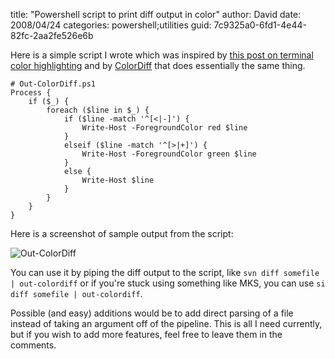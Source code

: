 
title: "Powershell script to print diff output in color"
author: David
date: 2008/04/24
categories: powershell;utilities
guid: 7c9325a0-6fd1-4e44-82fc-2aa2fe526e6b

Here is a simple script I wrote which was inspired by [this post on terminal color highlighting](http://www.pixelbeat.org/docs/terminal_colours/) and by [ColorDiff](http://colordiff.sourceforge.net/) that does essentially the same thing.

    # Out-ColorDiff.ps1
    Process {
        if ($_) {
            foreach ($line in $_) {
                if ($line -match '^[<|-]') {
                    Write-Host -ForegroundColor red $line
                }
                elseif ($line -match '^[>|+]') {
                    Write-Host -ForegroundColor green $line
                }
                else {
                    Write-Host $line
                }
            }
        }
    } 

Here is a screenshot of sample output from the script:

![Out-ColorDiff](http://www.mohundro.com/blog/content/binary/WindowsLiveWriter/Powershellscripttoprintdiffoutputincolor_99AD/image_2.png) 

You can use it by piping the diff output to the script, like `svn diff somefile | out-colordiff` or if you're stuck using something like MKS, you can use `si diff somefile | out-colordiff`. 

Possible (and easy) additions would be to add direct parsing of a file instead of taking an argument off of the pipeline. This is all I need currently, but if you wish to add more features, feel free to leave them in the comments.

